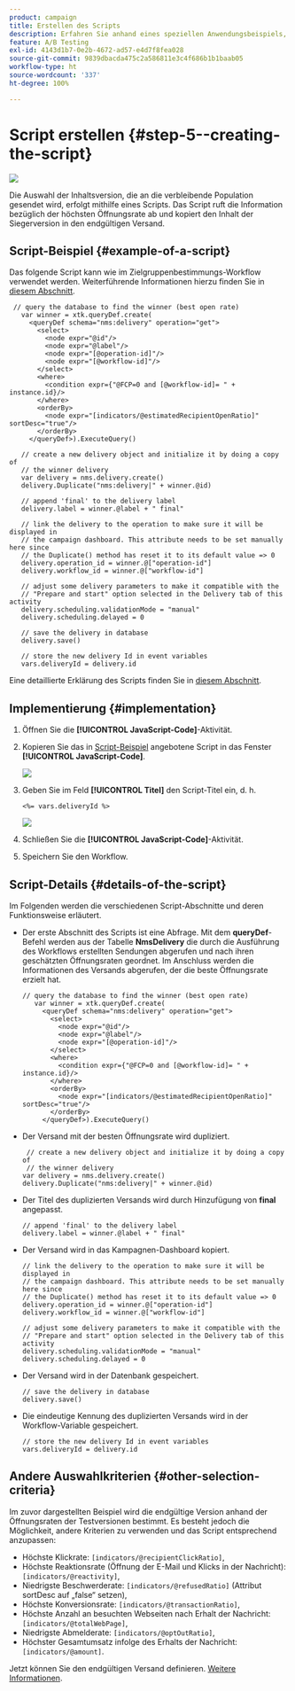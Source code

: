 ```yaml
---
product: campaign
title: Erstellen des Scripts
description: Erfahren Sie anhand eines speziellen Anwendungsbeispiels, wie Sie A/B-Tests durchführen
feature: A/B Testing
exl-id: 4143d1b7-0e2b-4672-ad57-e4d7f8fea028
source-git-commit: 9839dbacda475c2a586811e3c4f686b1b1baab05
workflow-type: ht
source-wordcount: '337'
ht-degree: 100%

---
```


# Script erstellen {#step-5--creating-the-script}

![](../../assets/common.svg)

Die Auswahl der Inhaltsversion, die an die verbleibende Population gesendet wird, erfolgt mithilfe eines Scripts. Das Script ruft die Information bezüglich der höchsten Öffnungsrate ab und kopiert den Inhalt der Siegerversion in den endgültigen Versand.

## Script-Beispiel {#example-of-a-script}

Das folgende Script kann wie im Zielgruppenbestimmungs-Workflow verwendet werden. Weiterführende Informationen hierzu finden Sie in [diesem Abschnitt](#implementation).

```
 // query the database to find the winner (best open rate)
   var winner = xtk.queryDef.create(
     <queryDef schema="nms:delivery" operation="get">
       <select>
         <node expr="@id"/>
         <node expr="@label"/>
         <node expr="[@operation-id]"/>
         <node expr="[@workflow-id]"/>
       </select>
       <where>
         <condition expr={"@FCP=0 and [@workflow-id]= " + instance.id}/>
       </where>
       <orderBy>
         <node expr="[indicators/@estimatedRecipientOpenRatio]" sortDesc="true"/>
       </orderBy>
     </queryDef>).ExecuteQuery()
   
   // create a new delivery object and initialize it by doing a copy of
   // the winner delivery
   var delivery = nms.delivery.create()
   delivery.Duplicate("nms:delivery|" + winner.@id)

   // append 'final' to the delivery label
   delivery.label = winner.@label + " final"

   // link the delivery to the operation to make sure it will be displayed in
   // the campaign dashboard. This attribute needs to be set manually here since 
   // the Duplicate() method has reset it to its default value => 0
   delivery.operation_id = winner.@["operation-id"]
   delivery.workflow_id = winner.@["workflow-id"]

   // adjust some delivery parameters to make it compatible with the 
   // "Prepare and start" option selected in the Delivery tab of this activity
   delivery.scheduling.validationMode = "manual"
   delivery.scheduling.delayed = 0
 
   // save the delivery in database
   delivery.save()
 
   // store the new delivery Id in event variables
   vars.deliveryId = delivery.id
```

Eine detaillierte Erklärung des Scripts finden Sie in [diesem Abschnitt](#details-of-the-script).

## Implementierung {#implementation}

1. Öffnen Sie die **[!UICONTROL JavaScript-Code]**-Aktivität.
1. Kopieren Sie das in [Script-Beispiel](#example-of-a-script) angebotene Script in das Fenster **[!UICONTROL JavaScript-Code]**.

   ![](assets/use_case_abtesting_configscript_002.png)

1. Geben Sie im Feld **[!UICONTROL Titel]** den Script-Titel ein, d. h.

   ```
   <%= vars.deliveryId %>
   ```

   ![](assets/use_case_abtesting_configscript_003.png)

1. Schließen Sie die **[!UICONTROL JavaScript-Code]**-Aktivität.
1. Speichern Sie den Workflow.

## Script-Details {#details-of-the-script}

Im Folgenden werden die verschiedenen Script-Abschnitte und deren Funktionsweise erläutert.

* Der erste Abschnitt des Scripts ist eine Abfrage. Mit dem **queryDef**-Befehl werden aus der Tabelle **NmsDelivery** die durch die Ausführung des Workflows erstellten Sendungen abgerufen und nach ihren geschätzten Öffnungsraten geordnet. Im Anschluss werden die Informationen des Versands abgerufen, der die beste Öffnungsrate erzielt hat.

   ```
   // query the database to find the winner (best open rate)
      var winner = xtk.queryDef.create(
        <queryDef schema="nms:delivery" operation="get">
          <select>
            <node expr="@id"/>
            <node expr="@label"/>
            <node expr="[@operation-id]"/>
          </select>
          <where>
            <condition expr={"@FCP=0 and [@workflow-id]= " + instance.id}/>
          </where>
          <orderBy>
            <node expr="[indicators/@estimatedRecipientOpenRatio]" sortDesc="true"/>
          </orderBy>
        </queryDef>).ExecuteQuery()
   ```

* Der Versand mit der besten Öffnungsrate wird dupliziert.

   ```
    // create a new delivery object and initialize it by doing a copy of
    // the winner delivery
   var delivery = nms.delivery.create()
   delivery.Duplicate("nms:delivery|" + winner.@id)
   ```

* Der Titel des duplizierten Versands wird durch Hinzufügung von **final** angepasst.

   ```
   // append 'final' to the delivery label
   delivery.label = winner.@label + " final"
   ```

* Der Versand wird in das Kampagnen-Dashboard kopiert.

   ```
   // link the delivery to the operation to make sure it will be displayed in
   // the campaign dashboard. This attribute needs to be set manually here since 
   // the Duplicate() method has reset it to its default value => 0
   delivery.operation_id = winner.@["operation-id"]
   delivery.workflow_id = winner.@["workflow-id"]
   ```

   ```
   // adjust some delivery parameters to make it compatible with the 
   // "Prepare and start" option selected in the Delivery tab of this activity
   delivery.scheduling.validationMode = "manual"
   delivery.scheduling.delayed = 0
   ```

* Der Versand wird in der Datenbank gespeichert.

   ```
   // save the delivery in database
   delivery.save()
   ```

* Die eindeutige Kennung des duplizierten Versands wird in der Workflow-Variable gespeichert.

   ```
   // store the new delivery Id in event variables
   vars.deliveryId = delivery.id
   ```

## Andere Auswahlkriterien {#other-selection-criteria}

Im zuvor dargestellten Beispiel wird die endgültige Version anhand der Öffnungsraten der Testversionen bestimmt. Es besteht jedoch die Möglichkeit, andere Kriterien zu verwenden und das Script entsprechend anzupassen:

* Höchste Klickrate: `[indicators/@recipientClickRatio]`,
* Höchste Reaktionsrate (Öffnung der E-Mail und Klicks in der Nachricht): `[indicators/@reactivity]`,
* Niedrigste Beschwerderate: `[indicators/@refusedRatio]` (Attribut sortDesc auf „false“ setzen),
* Höchste Konversionsrate: `[indicators/@transactionRatio]`,
* Höchste Anzahl an besuchten Webseiten nach Erhalt der Nachricht: `[indicators/@totalWebPage]`,
* Niedrigste Abmelderate: `[indicators/@optOutRatio]`,
* Höchster Gesamtumsatz infolge des Erhalts der Nachricht: `[indicators/@amount]`.

Jetzt können Sie den endgültigen Versand definieren. [Weitere Informationen](a-b-testing-uc-final-delivery.md).
